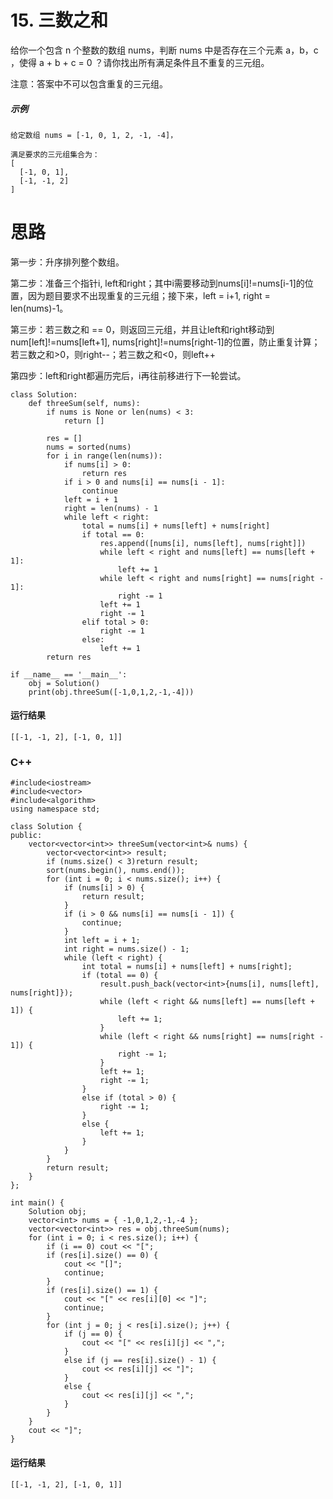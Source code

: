 # 15. 三数之和
给你一个包含 n 个整数的数组 nums，判断 nums 中是否存在三个元素 a，b，c ，使得 a + b + c = 0 ？请你找出所有满足条件且不重复的三元组。

注意：答案中不可以包含重复的三元组。
##### 示例
    给定数组 nums = [-1, 0, 1, 2, -1, -4]，

    满足要求的三元组集合为：
    [
      [-1, 0, 1],
      [-1, -1, 2]
    ]
# 思路
第一步：升序排列整个数组。

第二步：准备三个指针i, left和right；其中i需要移动到nums[i]!=nums[i-1]的位置，因为题目要求不出现重复的三元组；接下来，left = i+1, right = len(nums)-1。

第三步：若三数之和 == 0，则返回三元组，并且让left和right移动到num[left]!=nums[left+1], nums[right]!=nums[right-1]的位置，防止重复计算；若三数之和>0，则right--；若三数之和<0，则left++

第四步：left和right都遍历完后，i再往前移进行下一轮尝试。

    class Solution:
        def threeSum(self, nums):
            if nums is None or len(nums) < 3:
                return []

            res = []
            nums = sorted(nums)
            for i in range(len(nums)):
                if nums[i] > 0:
                    return res
                if i > 0 and nums[i] == nums[i - 1]:
                    continue
                left = i + 1
                right = len(nums) - 1
                while left < right:
                    total = nums[i] + nums[left] + nums[right]
                    if total == 0:
                        res.append([nums[i], nums[left], nums[right]])
                        while left < right and nums[left] == nums[left + 1]:
                            left += 1
                        while left < right and nums[right] == nums[right - 1]:
                            right -= 1
                        left += 1
                        right -= 1
                    elif total > 0:
                        right -= 1
                    else:
                        left += 1
            return res

    if __name__ == '__main__':
        obj = Solution()
        print(obj.threeSum([-1,0,1,2,-1,-4]))
        
#### 运行结果
    [[-1, -1, 2], [-1, 0, 1]]

### C++

    #include<iostream>
    #include<vector>
    #include<algorithm>
    using namespace std;

    class Solution {
    public:
        vector<vector<int>> threeSum(vector<int>& nums) {
            vector<vector<int>> result;
            if (nums.size() < 3)return result;
            sort(nums.begin(), nums.end());
            for (int i = 0; i < nums.size(); i++) {
                if (nums[i] > 0) {
                    return result;
                }
                if (i > 0 && nums[i] == nums[i - 1]) {
                    continue;
                }
                int left = i + 1;
                int right = nums.size() - 1;
                while (left < right) {
                    int total = nums[i] + nums[left] + nums[right];
                    if (total == 0) {
                        result.push_back(vector<int>{nums[i], nums[left], nums[right]});
                        while (left < right && nums[left] == nums[left + 1]) {
                            left += 1;
                        }
                        while (left < right && nums[right] == nums[right - 1]) {
                            right -= 1;
                        }
                        left += 1;
                        right -= 1;
                    }
                    else if (total > 0) {
                        right -= 1;
                    }
                    else {
                        left += 1;
                    }
                }
            }
            return result;
        }
    };

    int main() {
        Solution obj;
        vector<int> nums = { -1,0,1,2,-1,-4 };
        vector<vector<int>> res = obj.threeSum(nums);
        for (int i = 0; i < res.size(); i++) {
            if (i == 0) cout << "[";
            if (res[i].size() == 0) {
                cout << "[]";
                continue;
            }
            if (res[i].size() == 1) {
                cout << "[" << res[i][0] << "]";
                continue;
            }
            for (int j = 0; j < res[i].size(); j++) {
                if (j == 0) {
                    cout << "[" << res[i][j] << ",";
                }
                else if (j == res[i].size() - 1) {
                    cout << res[i][j] << "]";
                }
                else {
                    cout << res[i][j] << ",";
                }
            }
        }
        cout << "]";
    }
#### 运行结果
    [[-1, -1, 2], [-1, 0, 1]]
